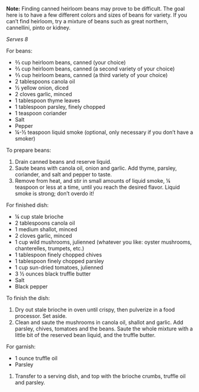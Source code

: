 <strong>Note:</strong> Finding canned heirloom beans may prove to be difficult. The goal here is to have a few different colors and sizes of beans for variety. If you can’t find heirloom, try a mixture of beans such as great northern, cannellini, pinto or kidney. 

<em>Serves 8</em>

<div class="strong">For beans:</div>
<ul>
  <li>⅔ cup heirloom beans, canned (your choice)
  <li>⅔ cup heirloom beans, canned (a second variety of your choice)
  <li>⅔ cup heirloom beans, canned (a third variety of your choice)
  <li>2 tablespoons canola oil
  <li>½ yellow onion, diced
  <li>2 cloves garlic, minced
  <li>1 tablespoon thyme leaves
  <li>1 tablespoon parsley, finely chopped
  <li>1 teaspoon coriander
  <li>Salt
  <li>Pepper
  <li>¼-½ teaspoon liquid smoke (optional, only necessary if you don’t have a smoker)
</ul>
 
<div class="strong">To prepare beans:</div>
<ol>
  <li>Drain canned beans and reserve liquid.
  <li>Saute beans with canola oil, onion and garlic. Add thyme, parsley, coriander, and salt and pepper to taste. 
  <li>Remove from heat, and stir in small amounts of liquid smoke, ¼ teaspoon or less at a time, until you reach the desired flavor. Liquid smoke is strong; don’t overdo it!
</ol>

<div class="strong">For finished dish:</div>
<ul>
  <li>¼ cup stale brioche
  <li>2 tablespoons canola oil
  <li>1 medium shallot, minced
  <li>2 cloves garlic, minced
  <li>1 cup wild mushrooms, julienned (whatever you like: oyster mushrooms, chanterelles, trumpets, etc.) 
  <li>1 tablespoon finely chopped chives
  <li>1 tablespoon finely chopped parsley
  <li>1 cup sun-dried tomatoes, julienned
  <li>3 ½ ounces black truffle butter
  <li>Salt
  <li>Black pepper
</ul>

<div class="strong">To finish the dish:</div>
<ol>
  <li>Dry out stale brioche in oven until crispy, then pulverize in a food processor. Set aside. 
  <li>Clean and saute the mushrooms in canola oil, shallot and garlic. Add parsley, chives, tomatoes and the beans. Saute the whole mixture with a little bit of the reserved bean liquid, and the truffle butter. 
</ol>

<div class="strong">For garnish:</div>
<ul>
  <li>1 ounce truffle oil
  <li>Parsley
</ul>

<ol>
  <li>Transfer to a serving dish, and top with the brioche crumbs, truffle oil and parsley.
</ol>